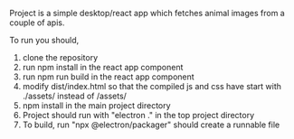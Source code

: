 Project is a simple desktop/react app which fetches animal images from a couple of apis.

To run you should,
1. clone the repository
2. run npm install in the react app component
3. run npm run build in the react app component
4. modify dist/index.html so that the compiled js and css have start with ./assets/ instead of /assets/
5. npm install in the main project directory
6. Project should run with "electron ." in the top project directory
7. To build, run "npx @electron/packager" should create a runnable file
